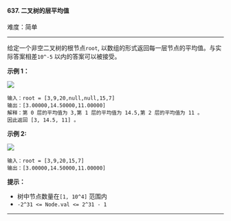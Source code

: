 #### 637. 二叉树的层平均值

难度：简单

---

给定一个非空二叉树的根节点`root`, 以数组的形式返回每一层节点的平均值。与实际答案相差`10^-5` 以内的答案可以被接受。

**示例 1：**

![](https://assets.leetcode.com/uploads/2021/03/09/avg1-tree.jpg)

```
输入：root = [3,9,20,null,null,15,7]
输出：[3.00000,14.50000,11.00000]
解释：第 0 层的平均值为 3,第 1 层的平均值为 14.5,第 2 层的平均值为 11 。
因此返回 [3, 14.5, 11] 。
```

**示例 2:**

![](https://assets.leetcode.com/uploads/2021/03/09/avg2-tree.jpg)

```
输入：root = [3,9,20,15,7]
输出：[3.00000,14.50000,11.00000]
```

**提示：**

* 树中节点数量在`[1, 10^4]` 范围内
* `-2^31 <= Node.val <= 2^31 - 1`

---

```Java
```